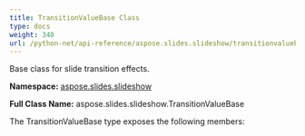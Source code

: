 ```yaml
---
title: TransitionValueBase Class
type: docs
weight: 340
url: /python-net/api-reference/aspose.slides.slideshow/transitionvaluebase/
---
```


Base class for slide transition effects.

**Namespace:** [aspose.slides.slideshow](/slides/python-net/api-reference/aspose.slides.slideshow/)

**Full Class Name:** aspose.slides.slideshow.TransitionValueBase



The TransitionValueBase type exposes the following members:
